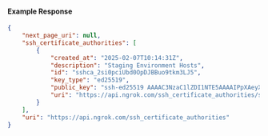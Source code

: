 <!-- Code generated for API Clients. DO NOT EDIT. -->

#### Example Response

```json
{
	"next_page_uri": null,
	"ssh_certificate_authorities": [
		{
			"created_at": "2025-02-07T10:14:31Z",
			"description": "Staging Environment Hosts",
			"id": "sshca_2si0pciUbd0OpDJBBuo9tkm3LJ5",
			"key_type": "ed25519",
			"public_key": "ssh-ed25519 AAAAC3NzaC1lZDI1NTE5AAAAIPpXAeyXiPLvJJcjSEW5STOduPfyebONu1Q2UEZQZ5yd",
			"uri": "https://api.ngrok.com/ssh_certificate_authorities/sshca_2si0pciUbd0OpDJBBuo9tkm3LJ5"
		}
	],
	"uri": "https://api.ngrok.com/ssh_certificate_authorities"
}
```
